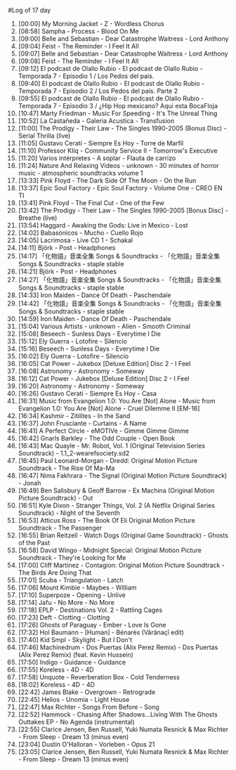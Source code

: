 #Log of 17 day

1. [00:00] My Morning Jacket - Z - Wordless Chorus
1. [08:58] Sampha - Process - Blood On Me
1. [09:00] Belle and Sebastian - Dear Catastrophe Waitress - Lord Anthony
1. [09:04] Feist - The Reminder - I Feel It All
1. [09:07] Belle and Sebastian - Dear Catastrophe Waitress - Lord Anthony
1. [09:08] Feist - The Reminder - I Feel It All
1. [09:12] El podcast de Olallo Rubio - El podcast de Olallo Rubio - Temporada 7 - Episodio 1 / Los Pedos del país.
1. [09:40] El podcast de Olallo Rubio - El podcast de Olallo Rubio - Temporada 7 - Episodio 2 / Los Pedos del país. Parte 2
1. [09:55] El podcast de Olallo Rubio - El podcast de Olallo Rubio - Temporada 7 - Episodio 3 / ¿Hip Hop mexicano? Aqui esta BocaFloja
1. [10:47] Marty Friedman - Music For Speeding - It's The Unreal Thing
1. [10:52] La Castañeda - Galeria Acustica - Transfusion
1. [11:00] The Prodigy - Their Law - The Singles 1990-2005 (Bonus Disc) - Serial Thrilla (live)
1. [11:05] Gustavo Cerati - Siempre Es Hoy - Torre de Marfil
1. [11:10] Professor Kliq - Community Service II - Tomorrow's Executive
1. [11:20] Varios intérpretes - A soplar - Flauta de carrizo
1. [11:24] Nature And Relaxing Videos - unknown - 30 minutes of horror music - atmospheric soundtracks volume 1
1. [13:33] Pink Floyd - The Dark Side Of The Moon - On the Run
1. [13:37] Epic Soul Factory - Epic Soul Factory - Volume One - CREO EN TI
1. [13:41] Pink Floyd - The Final Cut - One of the Few
1. [13:42] The Prodigy - Their Law - The Singles 1990-2005 [Bonus Disc] - Breathe (live)
1. [13:54] Haggard - Awaking the Gods: Live in Mexico - Lost
1. [14:02] Babasónicos - Mucho - Cuello Rojo
1. [14:05] Lacrimosa - Live CD 1 - Schakal
1. [14:11] Björk - Post - Headphones
1. [14:17] 「化物語」音楽全集 Songs & Soundtracks - 「化物語」音楽全集 Songs & Soundtracks - staple stable
1. [14:21] Björk - Post - Headphones
1. [14:27] 「化物語」音楽全集 Songs & Soundtracks - 「化物語」音楽全集 Songs & Soundtracks - staple stable
1. [14:33] Iron Maiden - Dance Of Death - Paschendale
1. [14:42] 「化物語」音楽全集 Songs & Soundtracks - 「化物語」音楽全集 Songs & Soundtracks - staple stable
1. [14:59] Iron Maiden - Dance Of Death - Paschendale
1. [15:04] Various Artists - unknown - Alien - Smooth Criminal
1. [15:08] Beseech - Sunless Days - Everytime I Die
1. [15:12] Ely Guerra - Lotofire - Silencio
1. [15:16] Beseech - Sunless Days - Everytime I Die
1. [16:02] Ely Guerra - Lotofire - Silencio
1. [16:05] Cat Power - Jukebox [Deluxe Edition] Disc 2 - I Feel
1. [16:08] Astronomy - Astronomy - Someway
1. [16:12] Cat Power - Jukebox [Deluxe Edition] Disc 2 - I Feel
1. [16:20] Astronomy - Astronomy - Someway
1. [16:26] Gustavo Cerati - Siempre Es Hoy - Casa
1. [16:31] Music from Evangelion 1.0: You Are [Not] Alone - Music from Evangelion 1.0: You Are [Not] Alone - Cruel Dilemme II [EM-16]
1. [16:34] Kashmir - Zitilites - In the Sand
1. [16:37] John Frusciante - Curtains - A Name
1. [16:41] A Perfect Circle - eMOTIVe - Gimme Gimme Gimme
1. [16:42] Gnarls Barkley - The Odd Couple - Open Book
1. [16:43] Mac Quayle - Mr. Robot, Vol. 1 (Original Television Series Soundtrack) - 1.1_2-wearefsociety.sd2
1. [16:45] Paul Leonard-Morgan - Dredd: Original Motion Picture Soundtrack - The Rise Of Ma-Ma
1. [16:47] Nima Fakhrara - The Signal (Original Motion Picture Soundtrack) - Jonah
1. [16:49] Ben Salisbury & Geoff Barrow - Ex Machina (Original Motion Picture Soundtrack) - Out
1. [16:51] Kyle Dixon - Stranger Things, Vol. 2 (A Netflix Original Series Soundtrack) - Night of the Seventh
1. [16:53] Atticus Ross - The Book Of Eli Original Motion Picture Soundtrack - The Passenger
1. [16:55] Brian Reitzell - Watch Dogs (Original Game Soundtrack) - Ghosts of the Past
1. [16:58] David Wingo - Midnight Special: Original Motion Picture Soundtrack - They're Looking for Me
1. [17:00] Cliff Martinez - Contagion: Original Motion Picture Soundtrack - The Birds Are Doing That
1. [17:01] Scuba - Triangulation - Latch
1. [17:06] Mount Kimbie - Maybes - William
1. [17:10] Superpoze - Opening - Unlive
1. [17:14] Jafu - No More - No More
1. [17:18] EPLP - Destinations Vol. 2 - Rattling Cages
1. [17:23] Deft - Clotting - Clotting
1. [17:26] Ghosts of Paraguay - Ember - Love Is Gone
1. [17:32] Hol Baumann - [Human] - Bénarès (Vârânaçî edit)
1. [17:40] Kid Smpl - Skylight - But I Don't
1. [17:46] Machinedrum - Dos Puertas (Alix Perez Remix) - Dos Puertas (Alix Perez Remix) (feat. Kevin Hussein)
1. [17:50] Indigo - Guidance - Guidance
1. [17:55] Koreless - 4D - 4D
1. [17:58] Unquote - Reverberation Box - Cold Tenderness
1. [18:02] Koreless - 4D - 4D
1. [22:42] James Blake - Overgrown - Retrograde
1. [22:45] Helios - Unomia - Light House
1. [22:47] Max Richter - Songs From Before - Song
1. [22:52] Hammock - Chasing After Shadows...Living With The Ghosts Outtakes EP - No Agenda (instrumental)
1. [22:55] Clarice Jensen, Ben Russell, Yuki Numata Resnick & Max Richter - From Sleep - Dream 13 (minus even)
1. [23:04] Dustin O'Halloran - Vorleben - Opus 21
1. [23:05] Clarice Jensen, Ben Russell, Yuki Numata Resnick & Max Richter - From Sleep - Dream 13 (minus even)
